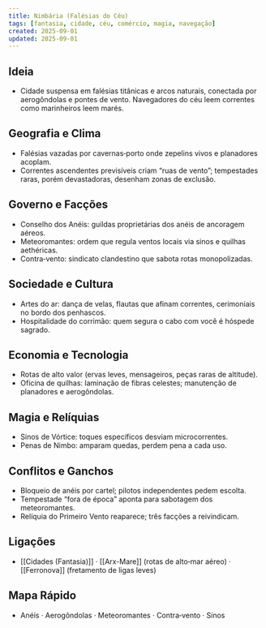 ```yaml
---
title: Nimbária (Falésias do Céu)
tags: [fantasia, cidade, céu, comércio, magia, navegação]
created: 2025-09-01
updated: 2025-09-01
---
```


## Ideia
- Cidade suspensa em falésias titânicas e arcos naturais, conectada por aerogôndolas e pontes de vento. Navegadores do céu leem correntes como marinheiros leem marés.

## Geografia e Clima
- Falésias vazadas por cavernas‑porto onde zepelins vivos e planadores acoplam.
- Correntes ascendentes previsíveis criam “ruas de vento”; tempestades raras, porém devastadoras, desenham zonas de exclusão.

## Governo e Facções
- Conselho dos Anéis: guildas proprietárias dos anéis de ancoragem aéreos.
- Meteoromantes: ordem que regula ventos locais via sinos e quilhas aethéricas.
- Contra‑vento: sindicato clandestino que sabota rotas monopolizadas.

## Sociedade e Cultura
- Artes do ar: dança de velas, flautas que afinam correntes, cerimoniais no bordo dos penhascos.
- Hospitalidade do corrimão: quem segura o cabo com você é hóspede sagrado.

## Economia e Tecnologia
- Rotas de alto valor (ervas leves, mensageiros, peças raras de altitude).
- Oficina de quilhas: laminação de fibras celestes; manutenção de planadores e aerogôndolas.

## Magia e Relíquias
- Sinos de Vórtice: toques específicos desviam microcorrentes.
- Penas de Nimbo: amparam quedas, perdem pena a cada uso.

## Conflitos e Ganchos
- Bloqueio de anéis por cartel; pilotos independentes pedem escolta.
- Tempestade “fora de época” aponta para sabotagem dos meteoromantes.
- Relíquia do Primeiro Vento reaparece; três facções a reivindicam.

## Ligações
- [[Cidades (Fantasia)]] · [[Arx-Mare]] (rotas de alto‑mar aéreo) · [[Ferronova]] (fretamento de ligas leves)

## Mapa Rápido
- Anéis · Aerogôndolas · Meteoromantes · Contra‑vento · Sinos
